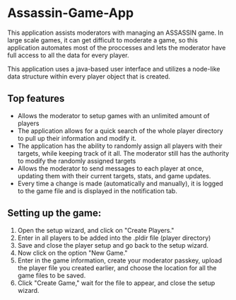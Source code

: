 # Assassin-Game-App
This application assists moderators with managing an ASSASSIN game. In large scale games, it can get difficult 
to moderate a game, so this application automates most of the proccesses and lets the moderator have full access 
to all the data for every player.

This application uses a java-based user interface and utilizes a node-like data structure within every player object 
that is created.

## Top features
- Allows the moderator to setup games with an unlimited amount of players
- The application allows for a quick search of the whole player directory to pull up their information and modify it.
- The application has the ability to randomly assign all players with their targets, while keeping track of it all. The moderator 
still has the authority to modify the randomly assigned targets
- Allows the moderator to send messages to each player at once, updating them with their current targets, stats, and game updates.
- Every time a change is made (automatically and manually), it is logged to the game file and is displayed in the notification tab.

## Setting up the game:
1. Open the setup wizard, and click on "Create Players."
2. Enter in all players to be added into the .pldir file (player directory)
3. Save and close the player setup and go back to the setup wizard.
4. Now click on the option "New Game."
5. Enter in the game information, create your moderator passkey, upload the player file you created earlier, and choose the location 
for all the game files to be saved.
6. Click "Create Game," wait for the file to appear, and close the setup wizard.
